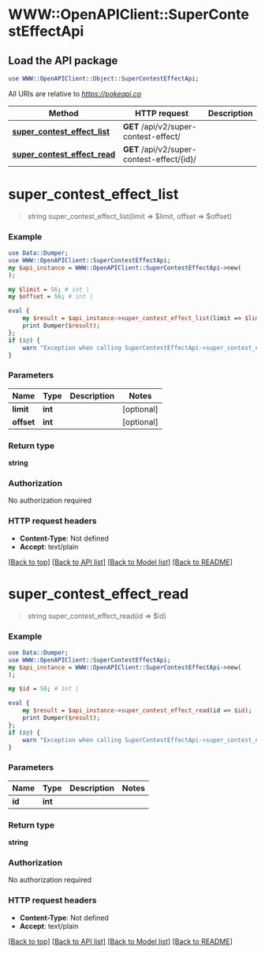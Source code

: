 # WWW::OpenAPIClient::SuperContestEffectApi

## Load the API package
```perl
use WWW::OpenAPIClient::Object::SuperContestEffectApi;
```

All URIs are relative to *https://pokeapi.co*

Method | HTTP request | Description
------------- | ------------- | -------------
[**super_contest_effect_list**](SuperContestEffectApi.md#super_contest_effect_list) | **GET** /api/v2/super-contest-effect/ | 
[**super_contest_effect_read**](SuperContestEffectApi.md#super_contest_effect_read) | **GET** /api/v2/super-contest-effect/{id}/ | 


# **super_contest_effect_list**
> string super_contest_effect_list(limit => $limit, offset => $offset)



### Example
```perl
use Data::Dumper;
use WWW::OpenAPIClient::SuperContestEffectApi;
my $api_instance = WWW::OpenAPIClient::SuperContestEffectApi->new(
);

my $limit = 56; # int | 
my $offset = 56; # int | 

eval {
    my $result = $api_instance->super_contest_effect_list(limit => $limit, offset => $offset);
    print Dumper($result);
};
if ($@) {
    warn "Exception when calling SuperContestEffectApi->super_contest_effect_list: $@\n";
}
```

### Parameters

Name | Type | Description  | Notes
------------- | ------------- | ------------- | -------------
 **limit** | **int**|  | [optional] 
 **offset** | **int**|  | [optional] 

### Return type

**string**

### Authorization

No authorization required

### HTTP request headers

 - **Content-Type**: Not defined
 - **Accept**: text/plain

[[Back to top]](#) [[Back to API list]](../README.md#documentation-for-api-endpoints) [[Back to Model list]](../README.md#documentation-for-models) [[Back to README]](../README.md)

# **super_contest_effect_read**
> string super_contest_effect_read(id => $id)



### Example
```perl
use Data::Dumper;
use WWW::OpenAPIClient::SuperContestEffectApi;
my $api_instance = WWW::OpenAPIClient::SuperContestEffectApi->new(
);

my $id = 56; # int | 

eval {
    my $result = $api_instance->super_contest_effect_read(id => $id);
    print Dumper($result);
};
if ($@) {
    warn "Exception when calling SuperContestEffectApi->super_contest_effect_read: $@\n";
}
```

### Parameters

Name | Type | Description  | Notes
------------- | ------------- | ------------- | -------------
 **id** | **int**|  | 

### Return type

**string**

### Authorization

No authorization required

### HTTP request headers

 - **Content-Type**: Not defined
 - **Accept**: text/plain

[[Back to top]](#) [[Back to API list]](../README.md#documentation-for-api-endpoints) [[Back to Model list]](../README.md#documentation-for-models) [[Back to README]](../README.md)

